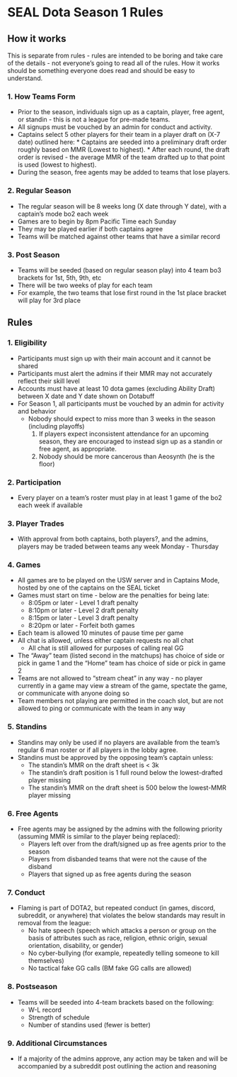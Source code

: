 # SEAL Dota Season 1 Rules

## How it works

This is separate from rules - rules are intended to be boring and take care of the details - not everyone’s going to read all of the rules. How it works should be something everyone does read and should be easy to understand.

### 1. How Teams Form

* Prior to the season, individuals sign up as a captain, player, free agent, or standin - this is not a league for pre-made teams.
* All signups must be vouched by an admin for conduct and activity.
* Captains select 5 other players for their team in a player draft on (X-7 date) outlined here:
		* Captains are seeded into a preliminary draft order roughly based on MMR (Lowest to highest).
		* After each round, the draft order is revised - the average MMR of the team drafted up to that point is used (lowest to highest).
* During the season, free agents may be added to teams that lose players.

### 2. Regular Season

* The regular season will be 8 weeks long (X date through Y date), with a captain’s mode bo2 each week
* Games are to begin by 8pm Pacific Time each Sunday
* They may be played earlier if both captains agree
* Teams will be matched against other teams that have a similar record

### 3. Post Season

* Teams will be seeded (based on regular season play) into 4 team bo3 brackets for 1st, 5th, 9th, etc
* There will be two weeks of play for each team
* For example, the two teams that lose first round in the 1st place bracket will play for 3rd place

## Rules

### 1. Eligibility

* Participants must sign up with their main account and it cannot be shared
* Participants must alert the admins if their MMR may not accurately reflect their skill level
* Accounts must have at least 10 dota games (excluding Ability Draft) between X date and Y date shown on Dotabuff
* For Season 1, all participants must be vouched by an admin for activity and behavior
	* Nobody should expect to miss more than 3 weeks in the season (including playoffs)
		1. If players expect inconsistent attendance for an upcoming season, they are encouraged to instead sign up as a standin or free agent, as appropriate.
		2. Nobody should be more cancerous than Aeosynth (he is the floor)

### 2. Participation

* Every player on a team’s roster must play in at least 1 game of the bo2 each week if available

### 3. Player Trades

* With approval from both captains, both players?, and the admins, players may be traded between teams any week Monday - Thursday

### 4. Games

* All games are to be played on the USW server and in Captains Mode, hosted by one of the captains on the SEAL ticket
* Games must start on time - below are the penalties for being late:
	* 8:05pm or later - Level 1 draft penalty
	* 8:10pm or later - Level 2 draft penalty
	* 8:15pm or later - Level 3 draft penalty
	* 8:20pm or later - Forfeit both games
* Each team is allowed 10 minutes of pause time per game
* All chat is allowed, unless either captain requests no all chat
	* All chat is still allowed for purposes of calling real GG
* The “Away” team (listed second in the matchups) has choice of side or pick in game 1 and the “Home” team has choice of side or pick in game 2
* Teams are not allowed to “stream cheat” in any way - no player currently in a game may view a stream of the game, spectate the game, or communicate with anyone doing so
* Team members not playing are permitted in the coach slot, but are not allowed to ping or communicate with the team in any way

### 5. Standins

* Standins may only be used if no players are available from the team’s regular 6 man roster or if all players in the lobby agree.
* Standins must be approved by the opposing team’s captain unless:
	* The standin’s MMR on the draft sheet is < 3k
	* The standin’s draft position is 1 full round below the lowest-drafted player missing
	* The standin’s MMR on the draft sheet is 500 below the lowest-MMR player missing

### 6. Free Agents

* Free agents may be assigned by the admins with the following priority (assuming MMR is similar to the player being replaced):
	* Players left over from the draft/signed up as free agents prior to the season
	* Players from disbanded teams that were not the cause of the disband
	* Players that signed up as free agents during the season

### 7. Conduct

* Flaming is part of DOTA2, but repeated conduct (in games, discord, subreddit, or anywhere) that violates the below standards may result in removal from the league:
	* No hate speech (speech which attacks a person or group on the basis of attributes such as race, religion, ethnic origin, sexual orientation, disability, or gender)
	* No cyber-bullying (for example, repeatedly telling someone to kill themselves)
	* No tactical fake GG calls (BM fake GG calls are allowed)

### 8. Postseason

* Teams will be seeded into 4-team brackets based on the following:
	* W-L record
	* Strength of schedule
	* Number of standins used (fewer is better)

### 9. Additional Circumstances

* If a majority of the admins approve, any action may be taken and will be accompanied by a subreddit post outlining the action and reasoning
